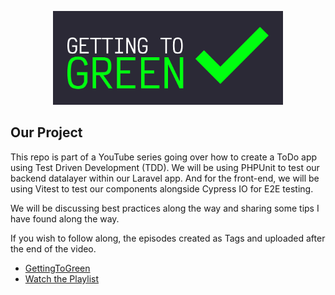 <p align="center">
    <a href="" target="_blank">
        <img src="https://github.com/kevmul/GTG-Todo/blob/fix-readme/resources/images/GTG_Logo--Horizontal.png" alt="GettingToGreen" height="150">
    </a>
</p>

## Our Project

This repo is part of a YouTube series going over how to create a ToDo app using Test Driven Development (TDD). We will be using PHPUnit to test our backend datalayer within our Laravel app. And for the front-end, we will be using Vitest to test our components alongside Cypress IO for E2E testing.

We will be discussing best practices along the way and sharing some tips I have found along the way.

If you wish to follow along, the episodes created as Tags and uploaded after the end of the video.

- [GettingToGreen](https://www.youtube.com/@gettingtogreen5430)
- [Watch the Playlist](https://www.youtube.com/watch?v=FrZrsrY50XQ&list=PL-Y-yLq0TjmasH3jcjmDrTUySsXuLVE0g)
